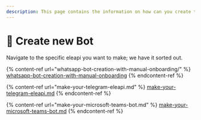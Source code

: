 ```yaml
---
description: This page contains the information on how can you create the different bots.
---
```


# 📖 Create new Bot

Navigate to the specific eleapi you want to make; we have it sorted out.

{% content-ref url="whatsapp-bot-creation-with-manual-onboarding/" %}
[whatsapp-bot-creation-with-manual-onboarding](whatsapp-bot-creation-with-manual-onboarding/)
{% endcontent-ref %}

{% content-ref url="make-your-telegram-eleapi.md" %}
[make-your-telegram-eleapi.md](make-your-telegram-eleapi.md)
{% endcontent-ref %}

{% content-ref url="make-your-microsoft-teams-bot.md" %}
[make-your-microsoft-teams-bot.md](make-your-microsoft-teams-bot.md)
{% endcontent-ref %}
